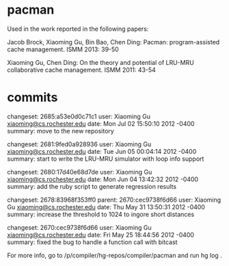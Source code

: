 # pacman

Used in the work reported in the following papers:

Jacob Brock, Xiaoming Gu, Bin Bao, Chen Ding:
Pacman: program-assisted cache management. ISMM 2013: 39-50

Xiaoming Gu, Chen Ding:
On the theory and potential of LRU-MRU collaborative cache management. ISMM 2011: 43-54

# commits

changeset:   2685:a53e0d0c71c1
user:        Xiaoming Gu <xiaoming@cs.rochester.edu>
date:        Mon Jul 02 15:50:10 2012 -0400
summary:     move to the new repository

changeset:   2681:9fed0a928936
user:        Xiaoming Gu <xiaoming@cs.rochester.edu>
date:        Tue Jun 05 00:04:14 2012 -0400
summary:     start to write the LRU-MRU simulator with loop info support

changeset:   2680:17d40e68d7de
user:        Xiaoming Gu <xiaoming@cs.rochester.edu>
date:        Mon Jun 04 13:42:32 2012 -0400
summary:     add the ruby script to generate regression results

changeset:   2678:83968f353ff0
parent:      2670:cec9738f6d66
user:        Xiaoming Gu <xiaoming@cs.rochester.edu>
date:        Thu May 31 13:50:31 2012 -0400
summary:     increase the threshold to 1024 to ingore short distances

changeset:   2670:cec9738f6d66
user:        Xiaoming Gu <xiaoming@cs.rochester.edu>
date:        Fri May 25 18:44:56 2012 -0400
summary:     fixed the bug to handle a function call with bitcast

For more info, go to /p/compiler/hg-repos/compiler/pacman and run hg log .
